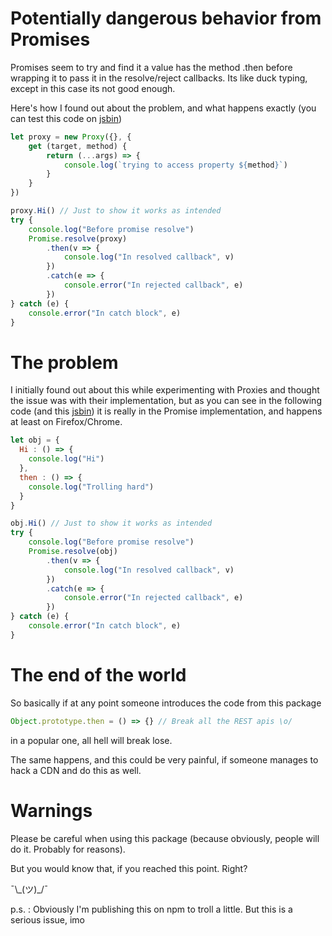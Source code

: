 # Potentially dangerous behavior from Promises

Promises seem to try and find it a value has the method .then before wrapping it to pass it in the resolve/reject callbacks.
Its like duck typing, except in this case its not good enough. 


Here's how I found out about the problem, and what happens exactly
(you can test this code on [jsbin](http://jsbin.com/qizexuredo/edit?js,console))

```js
let proxy = new Proxy({}, {
    get (target, method) {
        return (...args) => {
            console.log(`trying to access property ${method}`)
        }
    }
})

proxy.Hi() // Just to show it works as intended
try {
    console.log("Before promise resolve")
    Promise.resolve(proxy)
        .then(v => {
            console.log("In resolved callback", v)
        })
        .catch(e => {
            console.error("In rejected callback", e)
        })
} catch (e) {
    console.error("In catch block", e)
}
```

# The problem

I initially found out about this while experimenting with Proxies and thought the issue was with their implementation, but as you can see in the following code (and this [jsbin](http://jsbin.com/reyococeca/edit?js,console)) it is really in the Promise implementation, and happens at least on Firefox/Chrome.

```js
let obj = {
  Hi : () => {
    console.log("Hi")
  },
  then : () => {
    console.log("Trolling hard")
  }
}

obj.Hi() // Just to show it works as intended
try {
    console.log("Before promise resolve")
    Promise.resolve(obj)
        .then(v => {
            console.log("In resolved callback", v)
        })
        .catch(e => {
            console.error("In rejected callback", e)
        })
} catch (e) {
    console.error("In catch block", e)
}
```

# The end of the world

So basically if at any point someone introduces the code from this package 

```js
Object.prototype.then = () => {} // Break all the REST apis \o/
```

in a popular one, all hell will break lose.

The same happens, and this could be very painful, if someone manages to hack a CDN and do this as well. 

# Warnings 

Please be careful when using this package (because obviously, people will do it. Probably for reasons). 

But you would know that, if you reached this point.
Right? 

¯\\\_(ツ)_/¯


p.s. : Obviously I'm publishing this on npm to troll a little. But this is a serious issue, imo
